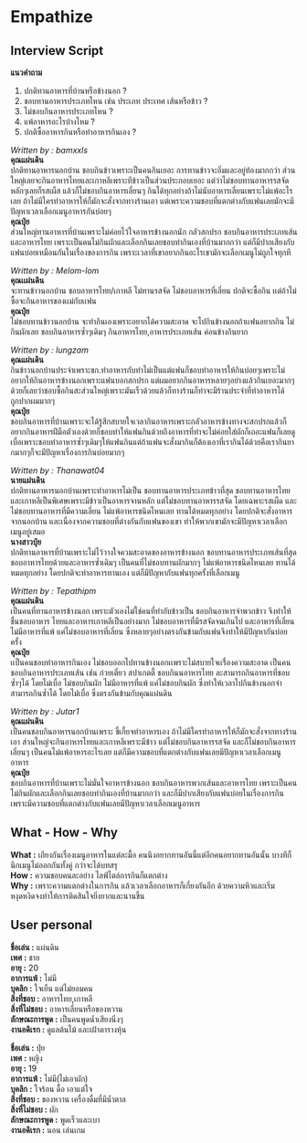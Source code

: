 # Empathize

## Interview Script
**แนวคำถาม** <br>
1. ปกติทานอาหารที่บ้านหรือข้างนอก ? <br>
2. ชอบทานอาหารประเภทไหน เช่น ประเภท ประเทศ เส้นหรือข้าว ? <br>
3. ไม่ชอบกินอาหารประเภทไหน ?<br>
4. แพ้อาหารอะไรบ้างไหม ?<br>
5. ปกติซื้ออาหารกินหรือทำอาหารกินเอง ?<br>

_Written by : bamxxls_ <br>
**คุณแผ่นดิน**<br>
ปกติทานอาหารนอกบ้าน ชอบกินข้าวเพราะเป็นคนกินเยอะ การทานข้าวจะอิ่มและอยู่ท้องมากกว่า ส่วนใหญ่เลยจะกินอาหารไทยและเกาหลีเพราะทีข้าวเป็นส่วนประกอบเยอะ แต่ว่าไม่ชอบทานอาหารรสจัด หลักๆเลยก็รสเผ็ส แล้วก็ไม่ชอบกินอาหารเลี่ยนๆ กินได้ทุกอย่างถ้าไม่นับอาหารเลี่ยนเพราะไม่แพ้อะไรเลย ถ้าไม่มีใครทำอาหารให้ก็มักจะสั่งจากทางร้านเอา แต่เพราะความชอบที่แตกต่างกับแฟนเลยมักจะมีปัญหาเวลาเลือกเมนูอาหารกันบ่อยๆ<br>
**คุณปุ๋ย**<br>
ส่วนใหญ่ทานอาหารที่บ้านเพราะไม่ค่อยไว้ใจอาหารข้างนอกนัก กลัวสกปรก ชอบกินอาหารประเภทเส้นและอาหารไทย เพราะเป็นคนไม่กินผักและเลือกกินเลยชอบทำกินเองที่บ้านมากกว่า แต่ก็มีปากเสียงกับแฟนบ่อยเหมือนกันในเรื่องของการกิน เพราะเวลาที่เขาอยากกินอะไรเขามักจะเลือกเมนูไม่ถูกใจทุกที<br>

_Written by : Melom-lom_ <br>
**คุณเเผ่นดิน**<br>
จะทานข้าวนอกบ้าน ชอบอาหารไทย/เกาหลี ไม่ทานรสจัด ไม่ชอบอาหารที่เลี่ยน ปกติจะซื้อกิน เเต่ถ้าไม่ซื้อจะกินอาหารของเเม่กับเเฟน<br>
**คุณปุ๋ย**<br>
ไม่ชอบทานข้าวนอกบ้าน จะทำกินเองเพราะอยากได้ความสะอาด จะไปกินข้างนอกถ้าเเฟนอยากกิน ไม่กินผักเลย ชอบกินอาหารซ้ำๆเดิมๆ
กินอาหารไทย,อาหารประเภทเส้น ค่อนข้างกินยาก<br>

_Written by : lungzam_ <br>
**คุณแผ่นดิน**<br>
กินข้าวนอกบ้านประจำเพราะขก.ทำอาหารกับทำไม่เป็นแต่แฟนก็ชอบทำอาหารให้กินบ่อยๆเพราะไม่อยากให้กินอาหารข้างนอกเพราะแฟนบอกสกปรก แต่ผมอยากกินอาหารหลายๆอย่างแล้วกินเยอะมากๆด้วยก็เลยว่าชอบซื้อกินสะส่วนใหญ่เพราะมันเร็วด้วยแล้วก็ทางร้านก็ทำจะมีร้านประจำที่ทำอาหารได้ถูกปากผมมากๆ<br>
**คุณปุ๋ย**<br>
ชอบกินอาหารที่บ้านเพราะจะได้รู้สึกสบายใจเวลากินอาหารเพราะกลัวอาหารข้างทางจะสกปรกแล้วก็อยากกินอาหารฝีมือตัวเองด้วยก็ชอบทำให้แฟนกินด้วยถึงอาหารที่ทำจะไม่ค่อยใส่ผักก็เถอะแฟนก็เลยดูเบื่อเพราะชอบทำอาหารซ้ำๆเดิมๆให้แฟนกินแต่ถ้าแฟนจะสั่งมากินก็ต้องเอาที่เรากินได้ด้วยคือเรากินยากมากๆก็จะมีปัญหาเรื่องการกินบ่อยมากๆ<br>

_Written by : Thanawat04_ <br>
**นายแผ่นดิน**<br>
ปกติทานอาหารนอกบ้านเพราะทำอาหารไม่เป็น ชอบทานอาหารประเภทข้าวที่สุด ชอบทานอาหารไทยและเกาหลีเป็นพิเศษเพราะมีข้าวเป็นอาหารจานหลัก แต่ไม่ชอบทานอาหารรสจัด โดยเฉพาะรสเผ็ด และไม่ชอบทานอาหารที่มีความเลี่ยน ไม่แพ้อาหารชนิดไหนเลย ทานได้หมดทุกอย่าง โดยปกติจะสั่งอาหารจากนอกบ้าน และเนื่องจากความชอบที่ต่างกันกับแฟนของเขา ทำให้พวกเขามักจะมีปัญหาเวลาเลือกเมนูอยู่เสมอ<br>
**นางสาวปุ๋ย**<br>
ปกติทานอาหารที่บ้านเพราะไม่ไว้วางใจควมสะอาดของอาหารข้างนอก ชอบทานอาหารประเภทเส้นที่สุด ชอบอาหารไทยด้วยและอาหารซ้ำเดิมๆ เป็นคนที่ไม่ชอบทานผักมากๆ ไม่แพ้อาหารชนิดไหนเลย ทานได้หมดทุกอย่าง โดยปกติจะทำอาหารทานเอง แต่ก็มีปัญหากับแฟนทุกครั้งที่เลือกเมนู<br>

_Written by : Tepathipm_ <br>
**คุณแผ่นดิน**<br>
เป็นคนที่ทานอาหารข้างนอก เพราะตัวเองไม่ใช่คนที่ทำกับข้าวเป็น ชอบกินอาหารจำพวกข้าว จึงทำให้ชื่นชอบอาหาร ไทยและอาหารเกาหลีเป็นอย่างมาก ไม่ชอบอาหารที่มีรสจัดจนเกินไป และอาหารที่เลี่ยน ไม่มีอาหารที่แพ้ แค่ไม่ชอบอาหารที่เลี่ยน ซึ่งหลายๆอย่างตรงกันข้ามกับแฟนจึงทำให้มีปัญหากันบ่อยครั้ง<br>
**คุณปุ๋ย**<br>
เเป็นคนชอบทำอาหารกินเอง ไม่ชอบออกไปทานข้างนอกเเพราะไม่สบายใจเเรื่่องความสะอาด เป็นคนชอบกินอาหารประเภทเส้น เช่่น ก๋วยเตี๋ยว สปาเกตตี้ ชอบกินนอาหารไทย ละสามารถกินอาหารที่ชอบซ้ำๆได้ โดยไม่เบื่อ ไม่ชอบกินผัก ไม่มีอาหารที่แพ้ แค่ไม่ชอบกินผัก
ซึ่งทำให้เวลาไปกินข้างนอกจำสามารถกินซ้ำได้ โดยไม่่เบื่อ ซึ่งตรงกันข้ามกับคุณแผ่นดิน<br>

_Written by : Jutar1_ <br>
**คุณแผ่นดิน**<br>
เป็นคนชอบกินอาหารนอกบ้านเพราะ ขี้เกี้ยจทำอาหารเอง ถ้าไม่มีใครทำอาหารให้ก็มักจะสั่งจากทางร้านเอา ส่วนใหญ่จะกินอาหารไทยและเกาหลีเพราะมีข้าว แต่ไม่ชอบกินอาหารรสจัด และก็ไม่ชอบกินอาหารเลี่ยนๆ เป็นคนไม่แพ้อาหารอะไรเลย แต่ก็มีความชอบที่แตกต่างกับแฟนเลยมีปัญหาเวลาเลือกเมนูอาหาร<br>
**คุณปุ๋ย**<br>
ชอบกินอาหารที่บ้านเพราะไม่มั่นใจอาหารข้างนอก ชอบกินอาหารพวกเส้นและอาหารไทย เพราะเป็นคนไม่กินผักและเลือกกินเลยชอบทำกินเองที่บ้านมากกว่า และก็มีปากเสียงกับแฟนบ่อยในเรื่องการกิน เพราะมีความชอบที่แตกต่างกับแฟนเลยมีปัญหาเวลาเลือกเมนูอาหาร<br>

## What - How - Why
**What :** เถียงกันเรื่องเมนูอาหารในแต่ละมื้อ คนนึงอยากทานอันนี้แต่อีกคนอยากทานอันนั้น บางทีก็นึกเมนูไม่ออกกันทั้งคู่ กว่าจะได้บทสรุ <br>
**How :** ความชอบคนละอย่าง ไลฟ์ไตล์การกินก็แตกต่าง <br>
**Why :** เพราะความแตกต่างในการกิน แล้วเวลาเลือกอาหารก็เกี่ยงกันอีก ด้วยความหิวและเริ่มหงุดหงิดจงทำให้การติดสินใจยิ่งยากและนานขึ้น <br>

## User personal
**ชื่อเล่น :** แผ่นดิน<br>
**เพศ :** ชาย<br>
**อายุ :** 20<br>
**อาการแพ้ :** ไม่มี<br>
**บุคลิก :** ใจเย็น แต่ไม่ยอมคน<br>
**สิ่งที่ชอบ :** อาหารไทย,เกาหลี<br>
**สิ่งที่ไม่ชอบ :** อาหารเลี่ยนหรือของหวาน<br>
**ลักษณะการพูด :** เป็นคนพูดน้ำเสียงนิ่งๆ<br>
**งานอดิเรก :** ดูแลต้นไม้ และเฝ้าตารางหุ้น<br>

**ชื่อเล่น :** ปุ๋ย<br>
**เพศ :** หญิง<br>
**อายุ :** 19<br>
**อาการแพ้ :** ไม่มี(ไม่เอาผัก)<br>
**บุคลิก :** ใจร้อน ดื้อ เอาแต่ใจ<br>
**สิ่งที่ชอบ :** ของหวาน เครื่องดื่มที่มีน้ำตาล<br>
**สิ่งที่ไม่ชอบ :** ผัก<br>
**ลักษณะการพูด :** พูดเร็วและเบา<br>
**งานอดิเรก :** นอน เล่นเกม<br>

